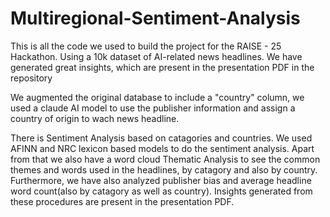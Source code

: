 # Multiregional-Sentiment-Analysis
This is all the code we used to build the project for the RAISE - 25 Hackathon. Using a 10k dataset of AI-related news headlines. We have generated great insights, which are present in the presentation PDF in the repository

We augmented the original database to include a "country" column, we used a claude AI model to use the publisher information and assign a country of origin to wach news headline.

There is Sentiment Analysis based on catagories and countries. We used AFINN and NRC lexicon based models to do the sentiment analysis. Apart from that we also have a word cloud Thematic Analysis to see the common themes and words used in the headlines, by catagory and also by country. Furthermore, we have also analyzed publisher bias and average headline word count(also by catagory as well as country). Insights generated from these procedures are present in the presentation PDF.
